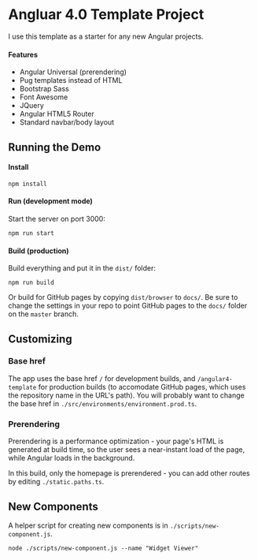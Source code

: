 # Angluar 4.0 Template Project
I use this template as a starter for any new Angular projects.

#### Features
* Angular Universal (prerendering)
* Pug templates instead of HTML
* Bootstrap Sass
* Font Awesome
* JQuery
* Angular HTML5 Router
* Standard navbar/body layout

## Running the Demo

#### Install

```
npm install
```

#### Run (development mode)
Start the server on port 3000:

```
npm run start
```


#### Build (production)
Build everything and put it in the `dist/` folder:

```
npm run build
```

Or build for GitHub pages by copying `dist/browser` to `docs/`.
Be sure to change the settings in your repo to point GitHub pages to
the `docs/` folder on the `master` branch.

## Customizing

### Base href
The app uses the base href `/` for development builds, and `/angular4-template`
for production builds (to accomodate GitHub pages, which uses the repository
name in the URL's path). You will probably want to change the base href in
`./src/environments/environment.prod.ts`.

### Prerendering
Prerendering is a performance optimization - your page's HTML is generated
at build time, so the user sees a near-instant load of the page, while Angular
loads in the background.

In this build, only the homepage is prerendered - you can add other routes
by editing `./static.paths.ts`.

## New Components
A helper script for creating new components is in `./scripts/new-component.js`.

```
node ./scripts/new-component.js --name "Widget Viewer"
```
